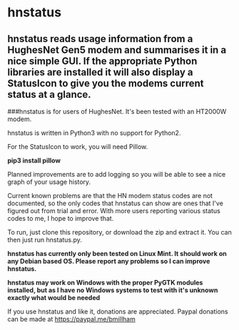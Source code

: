 hnstatus
====

hnstatus reads usage information from a HughesNet Gen5 modem and summarises it in a nice simple GUI. If the appropriate Python libraries are installed it will also display a StatusIcon to give you the modems current status at a glance.
-------------------------------------------------------------------------------------

###hnstatus is for users of HughesNet. It's been tested with an HT2000W modem.

hnstatus is written in Python3 with no support for Python2.

For the StatusIcon to work, you will need Pillow.

**pip3 install pillow**

Planned improvements are to add logging so you will be able to see a nice graph of your usage history.

Current known problems are that the HN modem status codes are not documented, so the only codes that hnstatus can show are ones that I've figured out from trial and error. With more users reporting various status codes to me, I hope to improve that.

To run, just clone this repository, or download the zip and extract it. You can then just run hnstatus.py.

**hnstatus has currently only been tested on Linux Mint. It should work on any Debian based OS. Please report any problems so I can improve hnstatus.**

**hnstatus may work on Windows with the proper PyGTK modules installed, but as I have no Windows systems to test with it's unknown exactly what would be needed**

If you use hnstatus and like it, donations are appreciated. Paypal donations can be made at https://paypal.me/bmillham
